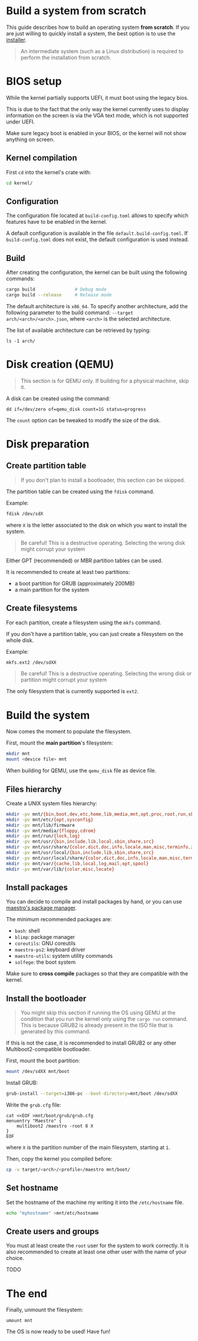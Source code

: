 # Build a system from scratch

This guide describes how to build an operating system **from scratch**.
If you are just willing to quickly install a system, the best option is to use the [installer](installer.md).

> An intermediate system (such as a Linux distribution) is required to perform the installation from scratch.



# BIOS setup

While the kernel partially supports UEFI, it must boot using the legacy bios.

This is due to the fact that the only way the kernel currently uses to display information on the screen is via the VGA text mode, which is not supported under UEFI.

Make sure legacy boot is enabled in your BIOS, or the kernel will not show anything on screen.



## Kernel compilation

First `cd` into the kernel's crate with:

```sh
cd kernel/
```

## Configuration

The configuration file located at `build-config.toml` allows to specify which features have to be enabled in the kernel.

A default configuration is available in the file `default.build-config.toml`.
If `build-config.toml` does not exist, the default configuration is used instead.



## Build

After creating the configuration, the kernel can be built using the following commands:

```sh
cargo build               # Debug mode
cargo build --release     # Release mode
```

The default architecture is `x86_64`. To specify another architecture, add the following parameter to the build command: `--target arch/<arch>/<arch>.json`, where `<arch>` is the selected architecture.

The list of available architecture can be retrieved by typing:

```
ls -1 arch/
```



# Disk creation (QEMU)

> This section is for QEMU only. If building for a physical machine, skip it.

A disk can be created using the command:

```
dd if=/dev/zero of=qemu_disk count=1G status=progress
```

The `count` option can be tweaked to modify the size of the disk.



# Disk preparation

## Create partition table

> If you don't plan to install a bootloader, this section can be skipped.

The partition table can be created using the `fdisk` command.

Example:
```sh
fdisk /dev/sdX
```

where `X` is the letter associated to the disk on which you want to install the system.

> Be careful! This is a destructive operating. Selecting the wrong disk might corrupt your system

Either GPT (recommended) or MBR partition tables can be used.

It is recommended to create at least two partitions:
- a boot partition for GRUB (approximately 200MB)
- a main partition for the system



## Create filesystems

For each partition, create a filesystem using the `mkfs` command.

If you don't have a partition table, you can just create a filesystem on the whole disk.

Example:
```sh
mkfs.ext2 /dev/sdXX
```

> Be careful! This is a destructive operating. Selecting the wrong disk or partition might corrupt your system

The only filesystem that is currently supported is `ext2`.



# Build the system

Now comes the moment to populate the filesystem.

First, mount the **main partition**'s filesystem:

```sh
mkdir mnt
mount <device file> mnt
```

When building for QEMU, use the `qemu_disk` file as device file.



## Files hierarchy

Create a UNIX system files hierarchy:

```sh
mkdir -pv mnt/{bin,boot,dev,etc,home,lib,media,mnt,opt,proc,root,run,sbin,srv,sys,tmp,usr,var}
mkdir -pv mnt/etc/{opt,sysconfig}
mkdir -pv mnt/lib/firmware
mkdir -pv mnt/media/{floppy,cdrom}
mkdir -pv mnt/run/{lock,log}
mkdir -pv mnt/usr/{bin,include,lib,local,sbin,share,src}
mkdir -pv mnt/usr/share/{color,dict,doc,info,locale,man,misc,terminfo,zoneinfo}
mkdir -pv mnt/usr/local/{bin,include,lib,sbin,share,src}
mkdir -pv mnt/usr/local/share/{color,dict,doc,info,locale,man,misc,terminfo,zoneinfo}
mkdir -pv mnt/var/{cache,lib,local,log,mail,opt,spool}
mkdir -pv mnt/var/lib/{color,misc,locate}
```



## Install packages

You can decide to compile and install packages by hand, or you can use [maestro's package manager](https://github.com/maestro-os/blimp).

The minimum recommended packages are:
- `bash`: shell
- `blimp`: package manager
- `coreutils`: GNU coreutils
- `maestro-ps2`: keyboard driver
- `maestro-utils`: system utility commands
- `solfege`: the boot system

Make sure to **cross compile** packages so that they are compatible with the kernel.



## Install the bootloader

> You might skip this section if running the OS using QEMU at the condition that you run the kernel only using the `cargo run` command. This is because GRUB2 is already present in the ISO file that is generated by this command.

If this is not the case, it is recommended to install GRUB2 or any other Multiboot2-compatible bootloader.

First, mount the boot partition:

```sh
mount /dev/sdXX mnt/boot
```

Install GRUB:
```sh
grub-install --target=i386-pc --boot-directory=mnt/boot /dev/sdXX
```

Write the `grub.cfg` file:

```
cat <<EOF >mnt/boot/grub/grub.cfg
menuentry "Maestro" {
	multiboot2 /maestro -root 8 X
}
EOF
```

where `X` is the partition number of the main filesystem, starting at `1`.

Then, copy the kernel you compiled before:

```sh
cp -v target/<arch>/<profile>/maestro mnt/boot/
```



## Set hostname

Set the hostname of the machine my writing it into the `/etc/hostname` file.

```sh
echo "myhostname" >mnt/etc/hostname
```



## Create users and groups

You must at least create the `root` user for the system to work correctly. It is also recommended to create at least one other user with the name of your choice.

TODO



# The end

Finally, unmount the filesystem:

```
umount mnt
```

The OS is now ready to be used! Have fun!
